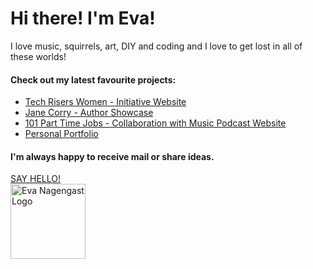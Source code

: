 
  <h1>Hi there! I'm Eva!</h1>

  <p>I love music, squirrels, art, DIY and coding and I love to get lost in all of these worlds!</p>
  
  <h4>Check out my latest favourite projects:</h4>
  <ul>  
    <li> <a href="https://techriserswomen.netlify.app/" >Tech Risers Women - Initiative Website</a></li>
    <li> <a href="https://www.janecorryauthor.com/" >Jane Corry - Author Showcase</a></li>
    <li> <a href="https://www.101parttimejobs.com/" > 101 Part Time Jobs - Collaboration with Music Podcast Website</a></li>
    <li> <a href="https://eva-nagengast.com/">Personal Portfolio</a></li>
  </ul>
  
  <h4>I'm always happy to receive mail or share ideas. </h4>
  <a href="mailto:eva.nagengast.dev@gmail.com" >SAY HELLO!</a> 
  <br/>
   <a href="https://eva-nagengast.com">
    <img src="https://eva-nagengast.com/static/media/smalllogo.2417adb896f7c71b8784.png"  style="width: 120px" alt="Eva Nagengast Logo"/>
   </a> 

